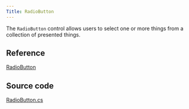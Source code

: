 ```yaml
---
Title: RadioButton
---
```

The `RadioButton` control allows users to select one or more things from a collection of presented things.

## Reference
[RadioButton](http://reference.avaloniaui.net/api/Avalonia.Controls/RadioButton/)

## Source code
[RadioButton.cs](https://github.com/AvaloniaUI/Avalonia/blob/master/src/Avalonia.Controls/RadioButton.cs)
